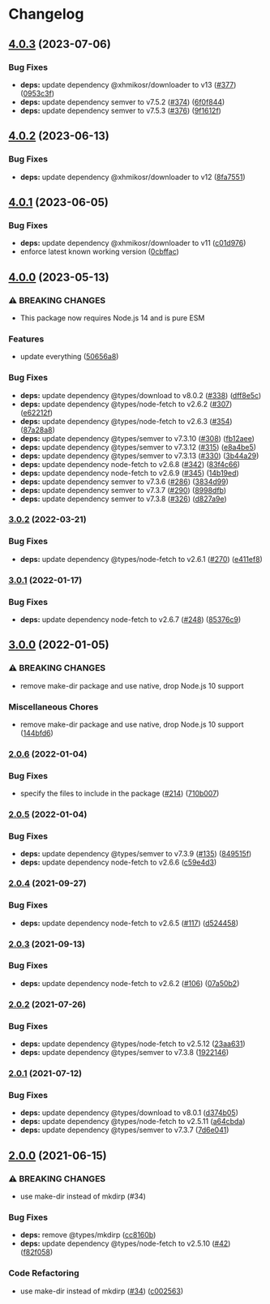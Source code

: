 # Changelog

## [4.0.3](https://github.com/netlify/gh-release-fetch/compare/v4.0.2...v4.0.3) (2023-07-06)


### Bug Fixes

* **deps:** update dependency @xhmikosr/downloader to v13 ([#377](https://github.com/netlify/gh-release-fetch/issues/377)) ([0953c3f](https://github.com/netlify/gh-release-fetch/commit/0953c3ffe59c119f9f4d6ce80239d6675fdd5295))
* **deps:** update dependency semver to v7.5.2 ([#374](https://github.com/netlify/gh-release-fetch/issues/374)) ([6f0f844](https://github.com/netlify/gh-release-fetch/commit/6f0f844c659b23695306f4877c275ecfd7a1d125))
* **deps:** update dependency semver to v7.5.3 ([#376](https://github.com/netlify/gh-release-fetch/issues/376)) ([9f1612f](https://github.com/netlify/gh-release-fetch/commit/9f1612f0fcbc0b7dae142d7715c638fa7f3fa66f))

## [4.0.2](https://github.com/netlify/gh-release-fetch/compare/v4.0.1...v4.0.2) (2023-06-13)


### Bug Fixes

* **deps:** update dependency @xhmikosr/downloader to v12 ([8fa7551](https://github.com/netlify/gh-release-fetch/commit/8fa7551cd4034b3c07d801501bbe837d6b4ce207))

## [4.0.1](https://github.com/netlify/gh-release-fetch/compare/v4.0.0...v4.0.1) (2023-06-05)


### Bug Fixes

* **deps:** update dependency @xhmikosr/downloader to v11 ([c01d976](https://github.com/netlify/gh-release-fetch/commit/c01d9765ea834a4573b4db08e9a2abf47e59bdb0))
* enforce latest known working version ([0cbffac](https://github.com/netlify/gh-release-fetch/commit/0cbfface5c5f70739d999a94d1b4a3cb1874d73a))

## [4.0.0](https://github.com/netlify/gh-release-fetch/compare/v3.0.2...v4.0.0) (2023-05-13)


### ⚠ BREAKING CHANGES

* This package now requires Node.js 14 and is pure ESM

### Features

* update everything ([50656a8](https://github.com/netlify/gh-release-fetch/commit/50656a8b63310a2d9efb22ae6c848a412e6409e4))


### Bug Fixes

* **deps:** update dependency @types/download to v8.0.2 ([#338](https://github.com/netlify/gh-release-fetch/issues/338)) ([dff8e5c](https://github.com/netlify/gh-release-fetch/commit/dff8e5c097eaf607acc0ea30952d183ca6abb9a9))
* **deps:** update dependency @types/node-fetch to v2.6.2 ([#307](https://github.com/netlify/gh-release-fetch/issues/307)) ([e62212f](https://github.com/netlify/gh-release-fetch/commit/e62212f48e68309f24d77fae8b1da8f157d07896))
* **deps:** update dependency @types/node-fetch to v2.6.3 ([#354](https://github.com/netlify/gh-release-fetch/issues/354)) ([87a28a8](https://github.com/netlify/gh-release-fetch/commit/87a28a833490061899c51486445dbc8c2913d84e))
* **deps:** update dependency @types/semver to v7.3.10 ([#308](https://github.com/netlify/gh-release-fetch/issues/308)) ([fb12aee](https://github.com/netlify/gh-release-fetch/commit/fb12aeef28af6ff2b6e31c56903f86b9165ef99d))
* **deps:** update dependency @types/semver to v7.3.12 ([#315](https://github.com/netlify/gh-release-fetch/issues/315)) ([e8a4be5](https://github.com/netlify/gh-release-fetch/commit/e8a4be54e8a023def557d9d73d680e71f92d3131))
* **deps:** update dependency @types/semver to v7.3.13 ([#330](https://github.com/netlify/gh-release-fetch/issues/330)) ([3b44a29](https://github.com/netlify/gh-release-fetch/commit/3b44a29c9fc513d4d7f92241635251515f1e2e4c))
* **deps:** update dependency node-fetch to v2.6.8 ([#342](https://github.com/netlify/gh-release-fetch/issues/342)) ([83f4c66](https://github.com/netlify/gh-release-fetch/commit/83f4c6634f9fdaf574eecff27c65d0b249673f21))
* **deps:** update dependency node-fetch to v2.6.9 ([#345](https://github.com/netlify/gh-release-fetch/issues/345)) ([14b19ed](https://github.com/netlify/gh-release-fetch/commit/14b19ed54f1eab7efeb0f8ae8aa73167c7151fba))
* **deps:** update dependency semver to v7.3.6 ([#286](https://github.com/netlify/gh-release-fetch/issues/286)) ([3834d99](https://github.com/netlify/gh-release-fetch/commit/3834d99fa2c7d6b8b9e4d921c6cedacc35126c44))
* **deps:** update dependency semver to v7.3.7 ([#290](https://github.com/netlify/gh-release-fetch/issues/290)) ([8998dfb](https://github.com/netlify/gh-release-fetch/commit/8998dfb710918735bcccdc8eb2f47543f4690169))
* **deps:** update dependency semver to v7.3.8 ([#326](https://github.com/netlify/gh-release-fetch/issues/326)) ([d827a9e](https://github.com/netlify/gh-release-fetch/commit/d827a9ea7f3dddeb0e94f10d774b8475ee729a97))

### [3.0.2](https://github.com/netlify/gh-release-fetch/compare/v3.0.1...v3.0.2) (2022-03-21)


### Bug Fixes

* **deps:** update dependency @types/node-fetch to v2.6.1 ([#270](https://github.com/netlify/gh-release-fetch/issues/270)) ([e411ef8](https://github.com/netlify/gh-release-fetch/commit/e411ef8cc84dee1fd5c5c533b596c3b7b46bb3ef))

### [3.0.1](https://github.com/netlify/gh-release-fetch/compare/v3.0.0...v3.0.1) (2022-01-17)


### Bug Fixes

* **deps:** update dependency node-fetch to v2.6.7 ([#248](https://github.com/netlify/gh-release-fetch/issues/248)) ([85376c9](https://github.com/netlify/gh-release-fetch/commit/85376c93007573564fb422b892fd5092b2a7e4d5))

## [3.0.0](https://github.com/netlify/gh-release-fetch/compare/v2.0.6...v3.0.0) (2022-01-05)


### ⚠ BREAKING CHANGES

* remove make-dir package and use native, drop Node.js 10 support

### Miscellaneous Chores

* remove make-dir package and use native, drop Node.js 10 support ([144bfd6](https://github.com/netlify/gh-release-fetch/commit/144bfd691e663622aca30a764cd1810d096e0087))

### [2.0.6](https://github.com/netlify/gh-release-fetch/compare/v2.0.5...v2.0.6) (2022-01-04)


### Bug Fixes

* specify the files to include in the package ([#214](https://github.com/netlify/gh-release-fetch/issues/214)) ([710b007](https://github.com/netlify/gh-release-fetch/commit/710b0075302cccc65f93b6fc39df5dab9f68604b))

### [2.0.5](https://github.com/netlify/gh-release-fetch/compare/v2.0.4...v2.0.5) (2022-01-04)


### Bug Fixes

* **deps:** update dependency @types/semver to v7.3.9 ([#135](https://github.com/netlify/gh-release-fetch/issues/135)) ([849515f](https://github.com/netlify/gh-release-fetch/commit/849515ff3b6f4ccc46df495be744b3295028cf29))
* **deps:** update dependency node-fetch to v2.6.6 ([c59e4d3](https://github.com/netlify/gh-release-fetch/commit/c59e4d36a3c571a92a7eccaa2268cc513a2676d9))

### [2.0.4](https://www.github.com/netlify/gh-release-fetch/compare/v2.0.3...v2.0.4) (2021-09-27)


### Bug Fixes

* **deps:** update dependency node-fetch to v2.6.5 ([#117](https://www.github.com/netlify/gh-release-fetch/issues/117)) ([d524458](https://www.github.com/netlify/gh-release-fetch/commit/d524458f4ae31e2af802e01e79179e208e38dbf1))

### [2.0.3](https://www.github.com/netlify/gh-release-fetch/compare/v2.0.2...v2.0.3) (2021-09-13)


### Bug Fixes

* **deps:** update dependency node-fetch to v2.6.2 ([#106](https://www.github.com/netlify/gh-release-fetch/issues/106)) ([07a50b2](https://www.github.com/netlify/gh-release-fetch/commit/07a50b2cb7261c4ba7676dd84ea127848b606c57))

### [2.0.2](https://www.github.com/netlify/gh-release-fetch/compare/v2.0.1...v2.0.2) (2021-07-26)


### Bug Fixes

* **deps:** update dependency @types/node-fetch to v2.5.12 ([23aa631](https://www.github.com/netlify/gh-release-fetch/commit/23aa631464d5ba18c4818d32fdcc1fa9788c20e2))
* **deps:** update dependency @types/semver to v7.3.8 ([1922146](https://www.github.com/netlify/gh-release-fetch/commit/192214665cfdcea333544f4c7794e8d020030432))

### [2.0.1](https://www.github.com/netlify/gh-release-fetch/compare/v2.0.0...v2.0.1) (2021-07-12)


### Bug Fixes

* **deps:** update dependency @types/download to v8.0.1 ([d374b05](https://www.github.com/netlify/gh-release-fetch/commit/d374b05248506a83f7baf808c0ecb009e2893132))
* **deps:** update dependency @types/node-fetch to v2.5.11 ([a64cbda](https://www.github.com/netlify/gh-release-fetch/commit/a64cbda9951805ac17106fe77c401676b863dfd0))
* **deps:** update dependency @types/semver to v7.3.7 ([7d6e041](https://www.github.com/netlify/gh-release-fetch/commit/7d6e0412aff07097d1c1f8af981939d782466193))

## [2.0.0](https://www.github.com/netlify/gh-release-fetch/compare/v1.1.0...v2.0.0) (2021-06-15)


### ⚠ BREAKING CHANGES

* use make-dir instead of mkdirp (#34)

### Bug Fixes

* **deps:** remove @types/mkdirp ([cc8160b](https://www.github.com/netlify/gh-release-fetch/commit/cc8160b5467835fcf53920d982868fa38fe8b108))
* **deps:** update dependency @types/node-fetch to v2.5.10 ([#42](https://www.github.com/netlify/gh-release-fetch/issues/42)) ([f82f058](https://www.github.com/netlify/gh-release-fetch/commit/f82f0584b44ba8118e5cb5e495d3ef5ac44157c8))


### Code Refactoring

* use make-dir instead of mkdirp ([#34](https://www.github.com/netlify/gh-release-fetch/issues/34)) ([c002563](https://www.github.com/netlify/gh-release-fetch/commit/c002563d992f50fa0550aad0416f62870a71f32c))
